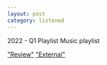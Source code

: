```yaml
---
layout: post
category: listened
---
```

2022 - Q1 Playlist
Music playlist

["Review"](https://www.dlvjose.com/)
["External"](https://open.spotify.com/playlist/4bR22Adq7y7NdHfB8Z4N7h?si=df3ce816988d4401)